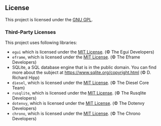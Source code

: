 ## License

This project is licensed under the [GNU GPL](LICENSE).

### Third-Party Licenses
This project uses following libraries:
- `egui` which is licensed under the [MIT License](LICENSES/LICENSE-egui). (© The Egui Developers)
- `eframe`, which is licensed under the [MIT License](LICENSES/LICENSE-eframe). (© The Eframe Developers)
- SQLite, a SQL database engine that is in the public domain. You can find more about the subject at https://www.sqlite.org/copyright.html (© D. Richard Hipp)
- `diesel`, which is licensed under the [MIT License](LICENSES/LICENSE-diesel). (© The Diesel Core Team)
- `rusqlite`, which is licensed under the [MIT License](LICENSES/LICENSE-rusqlite). (© The Rusqlite Developers)
- `dotenvy`, which is licensed under the [MIT License](LICENSES/LICENSE-dotenvy). (© The Dotenvy Developers)
- `chrono`, which is licensed under the [MIT License](LICENSES/LICENSE-chrono). (© The Chrono Developers)

